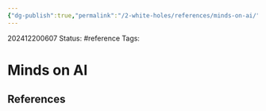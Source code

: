```yaml
---
{"dg-publish":true,"permalink":"/2-white-holes/references/minds-on-ai/","created":"2025-01-22T11:17:14.717-05:00","updated":"2024-12-20T10:29:14.567-05:00"}
---
```


202412200607
Status: #reference
Tags: 
# Minds on AI



## References

